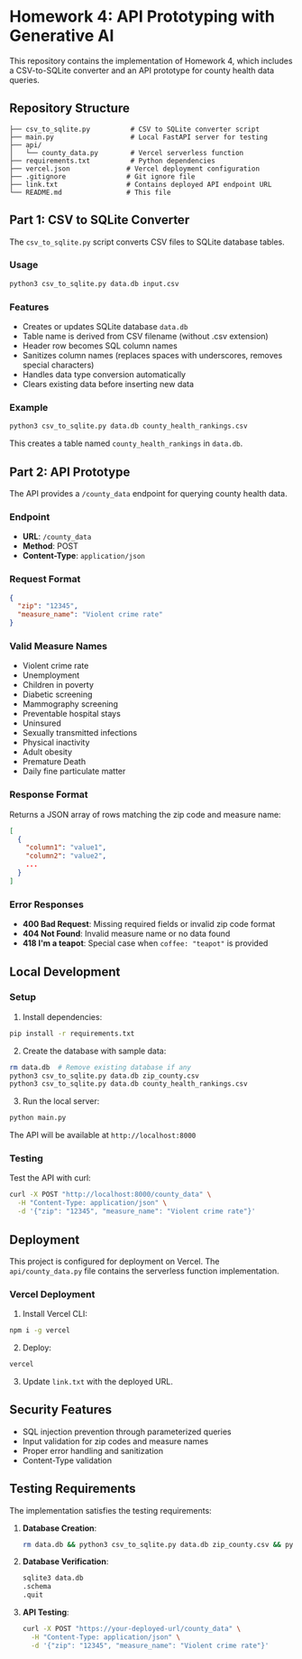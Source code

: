 # Homework 4: API Prototyping with Generative AI

This repository contains the implementation of Homework 4, which includes a CSV-to-SQLite converter and an API prototype for county health data queries.

## Repository Structure

```
├── csv_to_sqlite.py          # CSV to SQLite converter script
├── main.py                   # Local FastAPI server for testing
├── api/
│   └── county_data.py        # Vercel serverless function
├── requirements.txt          # Python dependencies
├── vercel.json              # Vercel deployment configuration
├── .gitignore               # Git ignore file
├── link.txt                 # Contains deployed API endpoint URL
└── README.md                # This file
```

## Part 1: CSV to SQLite Converter

The `csv_to_sqlite.py` script converts CSV files to SQLite database tables.

### Usage

```bash
python3 csv_to_sqlite.py data.db input.csv
```

### Features

- Creates or updates SQLite database `data.db`
- Table name is derived from CSV filename (without .csv extension)
- Header row becomes SQL column names
- Sanitizes column names (replaces spaces with underscores, removes special characters)
- Handles data type conversion automatically
- Clears existing data before inserting new data

### Example

```bash
python3 csv_to_sqlite.py data.db county_health_rankings.csv
```

This creates a table named `county_health_rankings` in `data.db`.

## Part 2: API Prototype

The API provides a `/county_data` endpoint for querying county health data.

### Endpoint

- **URL**: `/county_data`
- **Method**: POST
- **Content-Type**: `application/json`

### Request Format

```json
{
  "zip": "12345",
  "measure_name": "Violent crime rate"
}
```

### Valid Measure Names

- Violent crime rate
- Unemployment
- Children in poverty
- Diabetic screening
- Mammography screening
- Preventable hospital stays
- Uninsured
- Sexually transmitted infections
- Physical inactivity
- Adult obesity
- Premature Death
- Daily fine particulate matter

### Response Format

Returns a JSON array of rows matching the zip code and measure name:

```json
[
  {
    "column1": "value1",
    "column2": "value2",
    ...
  }
]
```

### Error Responses

- **400 Bad Request**: Missing required fields or invalid zip code format
- **404 Not Found**: Invalid measure name or no data found
- **418 I'm a teapot**: Special case when `coffee: "teapot"` is provided

## Local Development

### Setup

1. Install dependencies:
```bash
pip install -r requirements.txt
```

2. Create the database with sample data:
```bash
rm data.db  # Remove existing database if any
python3 csv_to_sqlite.py data.db zip_county.csv
python3 csv_to_sqlite.py data.db county_health_rankings.csv
```

3. Run the local server:
```bash
python main.py
```

The API will be available at `http://localhost:8000`

### Testing

Test the API with curl:

```bash
curl -X POST "http://localhost:8000/county_data" \
  -H "Content-Type: application/json" \
  -d '{"zip": "12345", "measure_name": "Violent crime rate"}'
```

## Deployment

This project is configured for deployment on Vercel. The `api/county_data.py` file contains the serverless function implementation.

### Vercel Deployment

1. Install Vercel CLI:
```bash
npm i -g vercel
```

2. Deploy:
```bash
vercel
```

3. Update `link.txt` with the deployed URL.

## Security Features

- SQL injection prevention through parameterized queries
- Input validation for zip codes and measure names
- Proper error handling and sanitization
- Content-Type validation

## Testing Requirements

The implementation satisfies the testing requirements:

1. **Database Creation**:
   ```bash
   rm data.db && python3 csv_to_sqlite.py data.db zip_county.csv && python3 csv_to_sqlite.py data.db county_health_rankings.csv
   ```

2. **Database Verification**:
   ```bash
   sqlite3 data.db
   .schema
   .quit
   ```

3. **API Testing**:
   ```bash
   curl -X POST "https://your-deployed-url/county_data" \
     -H "Content-Type: application/json" \
     -d '{"zip": "12345", "measure_name": "Violent crime rate"}'
   ```
